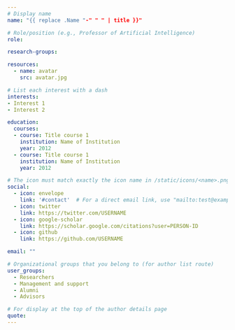 ```yaml
---
# Display name
name: "{{ replace .Name "-" " " | title }}"

# Role/position (e.g., Professor of Artificial Intelligence)
role:

research-groups:

resources:
  - name: avatar
    src: avatar.jpg

# List each interest with a dash
interests:
- Interest 1
- Interest 2

education:
  courses:
  - course: Title course 1
    institution: Name of Institution
    year: 2012
  - course: Title course 1
    institution: Name of Institution
    year: 2012

# The icon must match exactly the icon name in /static/icons/<name>.png
social:
  - icon: envelope
    link: '#contact'  # For a direct email link, use "mailto:test@example.org".
  - icon: twitter
    link: https://twitter.com/USERNAME
  - icon: google-scholar
    link: https://scholar.google.com/citations?user=PERSON-ID
  - icon: github
    link: https://github.com/USERNAME

email: ""

# Organizational groups that you belong to (for author list route)
user_groups:
  - Researchers
  - Management and support
  - Alumni
  - Advisors

# For display at the top of the author details page
quote:
---
```


